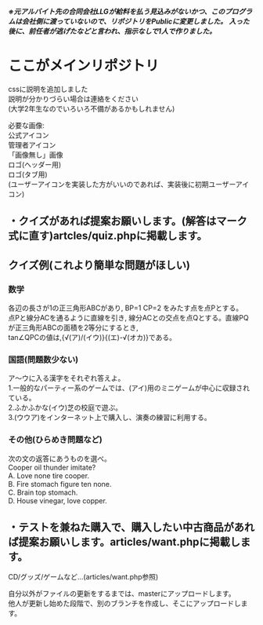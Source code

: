 ***※元アルバイト先の合同会社LLGが給料を払う見込みがないかつ、このプログラムは会社側に渡っていないので、リポジトリをPublicに変更しました。*** 
***入った後に、前任者が逃げたなどと言われ、指示なしで1人で作りました。***
# ここがメインリポジトリ
cssに説明を追加しました  
説明が分かりづらい場合は連絡をください  
(大学2年生なのでいろいろ不備があるかもしれません)  

必要な画像:  
公式アイコン  
管理者アイコン  
「画像無し」画像  
ロゴ(ヘッダー用)  
ロゴ(タブ用)  
(ユーザーアイコンを実装した方がいいのであれば、実装後に初期ユーザーアイコン)  
  
## ・クイズがあれば提案お願いします。(解答はマーク式に直す)artcles/quiz.phpに掲載します。  
## クイズ例(これより簡単な問題がほしい)  
### 数学  
各辺の長さが1の正三角形ABCがあり,  BP=1  CP=2 をみたす点を点Pとする。  
点Pと線分ACを通るように直線を引き,  線分ACとの交点を点Qとする。直線PQが正三角形ABCの面積を2等分にするとき,  
tan⁡∠QPCの値は,{√(ア)/(イウ)}{(エ)-√(オカ)}である。  
  
### 国語(問題数少ない)  
ア～ウに入る漢字をそれぞれ答えよ。  
1.一般的なパーティー系のゲームでは、(アイ)用のミニゲームが中心に収録されている。  
2.ふかふかな(イウ)芝の校庭で遊ぶ。  
3.(ウウア)をインターネット上で購入し、演奏の練習に利用する。  
  
### その他(ひらめき問題など)  
次の文の返答にあうものを選べ。  
Cooper oil thunder imitate?  
A.	Love none tire cooper.  
B.	Fire stomach figure ten none.  
C.	Brain top stomach.  
D.	House vinegar, love copper.  
  
## ・テストを兼ねた購入で、購入したい中古商品があれば提案お願いします。articles/want.phpに掲載します。  
CD/グッズ/ゲームなど...(articles/want.php参照)  

自分以外がファイルの更新をするまでは、masterにアップロードします。  
他人が更新し始めた段階で、別のブランチを作成し、そこにアップロードします。

